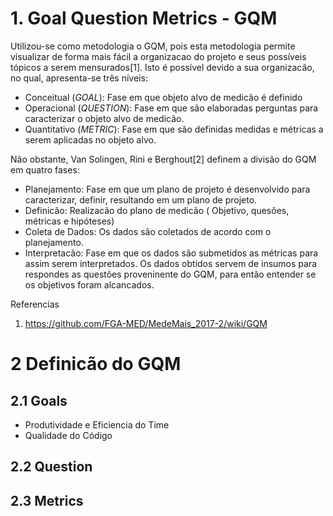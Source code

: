 

# 1. Goal Question Metrics - GQM

Utilizou-se como metodologia o GQM,  pois esta metodologia permite visualizar de forma mais fácil a organizacao do projeto e seus possíveis tópicos a serem mensurados[1]. Isto é possível devido a sua organizacão, no qual, apresenta-se três níveis:

* Conceitual (*GOAL*): Fase em que objeto alvo de medicão é definido
* Operacional (*QUESTION*): Fase em que são elaboradas perguntas para caracterizar o objeto alvo de medicão.
* Quantitativo (*METRIC*): Fase  em que são definidas medidas e métricas a serem aplicadas no objeto alvo.


Não obstante, Van Solingen, Rini e Berghout[2] definem  a divisão do GQM  em quatro fases:

* Planejamento: Fase em que um plano de projeto é desenvolvido para caracterizar, definir, resultando em um plano de projeto.
* Definicão: Realizacão do plano de medicão ( Objetivo, quesões, métricas e hipóteses)
* Coleta de Dados: Os dados são coletados de acordo com o planejamento.
* Interpretacão: Fase em que os dados são submetidos as métricas para assim serem interpretados. Os dados obtidos servem de insumos para respondes as questões proveninente do GQM, para então entender se os objetivos foram alcancados.



Referencias

1. https://github.com/FGA-MED/MedeMais_2017-2/wiki/GQM



# 2 Definicão do GQM


## 2.1 Goals

* Produtividade e Eficiencia do Time
* Qualidade do Código

## 2.2 Question


## 2.3 Metrics

